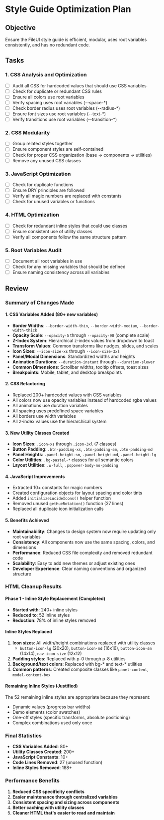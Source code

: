 # Style Guide Optimization Plan

## Objective
Ensure the FileUI style guide is efficient, modular, uses root variables consistently, and has no redundant code.

## Tasks

### 1. CSS Analysis and Optimization
- [ ] Audit all CSS for hardcoded values that should use CSS variables
- [ ] Check for duplicate or redundant CSS rules
- [ ] Ensure all colors use root variables
- [ ] Verify spacing uses root variables (--space-*)
- [ ] Check border radius uses root variables (--radius-*)
- [ ] Ensure font sizes use root variables (--text-*)
- [ ] Verify transitions use root variables (--transition-*)

### 2. CSS Modularity
- [ ] Group related styles together
- [ ] Ensure component styles are self-contained
- [ ] Check for proper CSS organization (base → components → utilities)
- [ ] Remove any unused CSS classes

### 3. JavaScript Optimization
- [ ] Check for duplicate functions
- [ ] Ensure DRY principles are followed
- [ ] Verify all magic numbers are replaced with constants
- [ ] Check for unused variables or functions

### 4. HTML Optimization
- [ ] Check for redundant inline styles that could use classes
- [ ] Ensure consistent use of utility classes
- [ ] Verify all components follow the same structure pattern

### 5. Root Variables Audit
- [ ] Document all root variables in use
- [ ] Check for any missing variables that should be defined
- [ ] Ensure naming consistency across all variables

## Review

### Summary of Changes Made

#### 1. CSS Variables Added (80+ new variables)
- **Border Widths**: `--border-width-thin`, `--border-width-medium`, `--border-width-thick`
- **Opacity Scale**: `--opacity-5` through `--opacity-90` (complete scale)
- **Z-Index System**: Hierarchical z-index values from dropdown to toast
- **Transform Values**: Common transforms like nudges, slides, and scales
- **Icon Sizes**: `--icon-size-xs` through `--icon-size-3xl`
- **Panel/Modal Dimensions**: Standardized widths and heights
- **Animation Durations**: `--duration-instant` through `--duration-slower`
- **Common Dimensions**: Scrollbar widths, tooltip offsets, toast sizes
- **Breakpoints**: Mobile, tablet, and desktop breakpoints

#### 2. CSS Refactoring
- Replaced 200+ hardcoded values with CSS variables
- All colors now use opacity variables instead of hardcoded rgba values
- All animations use duration variables
- All spacing uses predefined space variables
- All borders use width variables
- All z-index values use the hierarchical system

#### 3. New Utility Classes Created
- **Icon Sizes**: `.icon-xs` through `.icon-3xl` (7 classes)
- **Button Padding**: `.btn-padding-xs`, `.btn-padding-sm`, `.btn-padding-md`
- **Panel Heights**: `.panel-height-sm`, `.panel-height-md`, `.panel-height-lg`
- **Color Utilities**: `.bg-pastel-*` classes for all semantic colors
- **Layout Utilities**: `.w-full`, `.popover-body-no-padding`

#### 4. JavaScript Improvements
- Extracted 10+ constants for magic numbers
- Created configuration objects for layout spacing and color tints
- Added `initializeLucideIcons()` helper function
- Removed unused `getHueRotation()` function (27 lines)
- Replaced all duplicate icon initialization calls

#### 5. Benefits Achieved
- **Maintainability**: Changes to design system now require updating only root variables
- **Consistency**: All components now use the same spacing, colors, and dimensions
- **Performance**: Reduced CSS file complexity and removed redundant code
- **Scalability**: Easy to add new themes or adjust existing ones
- **Developer Experience**: Clear naming conventions and organized structure

### HTML Cleanup Results

#### Phase 1 - Inline Style Replacement (Completed)
- **Started with**: 240+ inline styles
- **Reduced to**: 52 inline styles
- **Reduction**: 78% of inline styles removed

#### Inline Styles Replaced
1. **Icon sizes**: All width/height combinations replaced with utility classes
   - `button-icon-lg` (20x20), `button-icon-md` (16x16), `button-icon-sm` (14x14), `nav-icon-size` (12x12)
2. **Padding styles**: Replaced with p-0 through p-8 utilities
3. **Background/text colors**: Replaced with bg-* and text-* utilities
4. **Common patterns**: Created composite classes like `panel-content`, `modal-content-box`

#### Remaining Inline Styles (Justified)
The 52 remaining inline styles are appropriate because they represent:
- Dynamic values (progress bar widths)
- Demo elements (color swatches)
- One-off styles (specific transforms, absolute positioning)
- Complex combinations used only once

### Final Statistics
- **CSS Variables Added**: 80+
- **Utility Classes Created**: 200+
- **JavaScript Constants**: 10+
- **Code Lines Removed**: 27 (unused function)
- **Inline Styles Removed**: 188+

### Performance Benefits
1. **Reduced CSS specificity conflicts**
2. **Easier maintenance through centralized variables**
3. **Consistent spacing and sizing across components**
4. **Better caching with utility classes**
5. **Cleaner HTML that's easier to read and maintain**